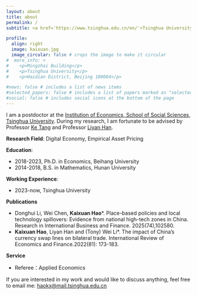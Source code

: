 ```yaml
---
layout: about
title: about
permalink: /
subtitle: <a href='https://www.tsinghua.edu.cn/en/'>Tsinghua University</a> 

profile:
  align: right
  image: kaixuan.jpg
  image_circular: false # crops the image to make it circular
#  more_info: >
#    <p>Mingzhai Building</p>
#    <p>Tsinghua University</p>
#    <p>Haidian District, Beijing 100084</p>

#news: false # includes a list of news items
#selected_papers: false # includes a list of papers marked as "selected={true}"
#social: false # includes social icons at the bottom of the page
---
```


I am a postdoctor at the [Institution of Economics, School of Social Sciences, Tsinghua University](https://www.tioe.tsinghua.edu.cn/). During my research, I am fortunate to be advised by Professor [Ke Tang](https://sites.google.com/view/ketangs-research-page/home) and Professor [Liyan Han](https://www.bimsa.cn/zh-CN/detail/lyhan.html).

**Research Field**: Digital Economy, Empirical Asset Pricing

**Education**:
- 2018-2023, Ph.D. in Economics, Beihang University
- 2014-2018, B.S. in Mathematics, Hunan University

**Working Experience**: 
- 2023-now, Tsinghua University

**Publications**
- Donghui Li, Wei Chen, **Kaixuan Hao***. Place-based policies and local technology spillovers: Evidence from national high-tech zones in China. Research in International Business and Finance. 2025(74),102580.
- **Kaixuan Hao**, Liyan Han and (Tony) Wei Li*. The impact of China’s currency swap lines on bilateral trade. International Review of Economics and Finance.2022(81): 173-183.

**Service**
- Referee：Applied Economics


If you are interested in my work and would like to discuss anything, feel free to email me: haokx@mail.tsinghua.edu.cn


<!-- Write your biography here. Tell the world about yourself. Link to your favorite [subreddit](http://reddit.com). You can put a picture in, too. The code is already in, just name your picture `prof_pic.jpg` and put it in the `img/` folder.

Put your address / P.O. box / other info right below your picture. You can also disable any of these elements by editing `profile` property of the YAML header of your `_pages/about.md`. Edit `_bibliography/papers.bib` and Jekyll will render your [publications page](/al-folio/publications/) automatically.

Link to your social media connections, too. This theme is set up to use [Font Awesome icons](https://fontawesome.com/) and [Academicons](https://jpswalsh.github.io/academicons/), like the ones below. Add your Facebook, Twitter, LinkedIn, Google Scholar, or just disable all of them. -->